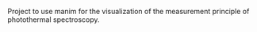 Project to use manim for the visualization of the measurement principle of photothermal spectroscopy.
